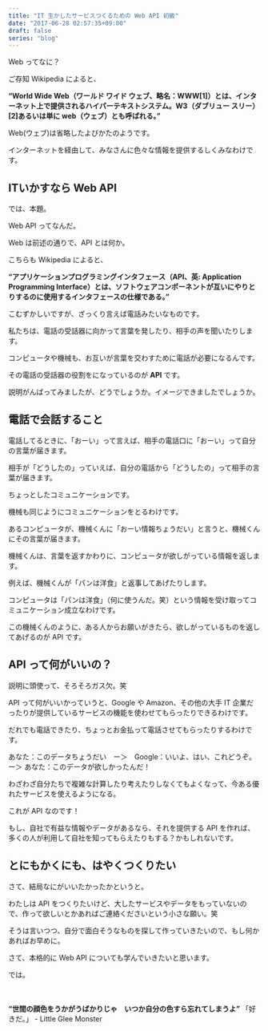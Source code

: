 ```yaml
---
title: "IT 生かしたサービスつくるための Web API 初級"
date: "2017-06-28 02:57:35+09:00"
draft: false
series: "blog"
---
```

Web ってなに？

ご存知 Wikipedia によると、

<strong>“World Wide Web（ワールド ワイド ウェブ、略名：WWW[1]）とは、インターネット上で提供されるハイパーテキストシステム。W3（ダブリュー スリー）[2]あるいは単に web（ウェブ）とも呼ばれる。”</strong>

Web(ウェブ)は省略したよびかたのようです。

インターネットを経由して、みなさんに色々な情報を提供するしくみなわけです。

<h2>ITいかすなら Web API</h2>

では、本題。

Web API ってなんだ。

Web は前述の通りで、API とは何か。

こちらも Wikipedia によると、

<strong>“アプリケーションプログラミングインタフェース（API、英: Application Programming Interface）とは、ソフトウェアコンポーネントが互いにやりとりするのに使用するインタフェースの仕様である。”</strong>

こむずかしいですが、ざっくり言えば電話みたいなものです。

私たちは、電話の受話器に向かって言葉を発したり、相手の声を聞いたりします。

コンピュータや機械も、お互いが言葉を交わすために電話が必要になるんです。

その電話の受話器の役割をになっているのが <strong>API</strong> です。

説明がんばってみましたが、どうでしょうか。イメージできましたでしょうか。

<h2>電話で会話すること</h2>

電話してるときに、「おーい」って言えば、相手の電話口に「おーい」って自分の言葉が届きます。

相手が「どうしたの」っていえば、自分の電話から「どうしたの」って相手の言葉が届きます。

ちょっとしたコミュニケーションです。

機械も同じようにコミュニケーションをとるわけです。

あるコンピュータが、機械くんに「おーい情報ちょうだい」と言うと、機械くんにその言葉が届きます。

機械くんは、言葉を返すかわりに、コンピュータが欲しがっている情報を返します。

例えば、機械くんが「パンは洋食」と返事してあげたりします。

コンピュータは「パンは洋食」（何に使うんだ。笑）という情報を受け取ってコミュニケーション成立なわけです。

この機械くんのように、ある人からお願いがきたら、欲しがっているものを返してあげるのが API です。

<h2>API って何がいいの？</h2>

説明に頭使って、そろそろガス欠。笑

API って何がいいかっていうと、Google や Amazon、その他の大手 IT 企業だったりが提供しているサービスの機能を使わせてもらったりできるわけです。

だれでも電話できたり、ちょっとお金払って電話させてもらったりするわけです。

あなた：このデータちょうだい　ー＞　Google：いいよ、はい、これどうぞ。　ー＞ あなた：このデータが欲しかったんだ！

わざわざ自分たちで複雑な計算したり考えたりしなくてもよくなって、今ある優れたサービスを使えるようになる。

これが API なのです！

もし、自社で有益な情報やデータがあるなら、それを提供する API を作れば、多くの人が利用して自社を知ってもらえたりもする？かもしれないです。

<h2>とにもかくにも、はやくつくりたい</h2>

さて、結局なにがいいたかったかというと。

わたしは API をつくりたいけど、大したサービスやデータをもっていないので、作って欲しいとかあればご連絡くださいという小さな願い。笑

そうは言いつつ、自分で面白そうなものを探して作っていきたいので、もし何かあればお早めに。

さて、本格的に Web API についても学んでいきたいと思います。

では。

　

<strong>“世間の顔色をうかがうばかりじゃ　いつか自分の色すら忘れてしまうよ”</strong>
「好きだ。」 - Little Glee Monster